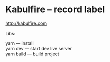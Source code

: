 # Kabulfire – record label
http://kabulfire.com

Libs:  

yarn — install  
yarn dev — start dev live server  
yarn build — build project  
